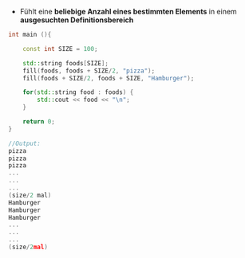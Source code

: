 - Fühlt eine **beliebige Anzahl eines bestimmten Elements** in einem **ausgesuchten Definitionsbereich**

```c++
int main (){

	const int SIZE = 100;

	std::string foods[SIZE];
	fill(foods, foods + SIZE/2, "pizza");
	fill(foods + SIZE/2, foods + SIZE, "Hamburger");

	for(std::string food : foods) {
		std::cout << food << "\n";
	}

	return 0;
}

//Output:
pizza
pizza
pizza
...
...
...
(size/2 mal)
Hamburger
Hamburger
Hamburger
...
...
...
(size/2mal)
```